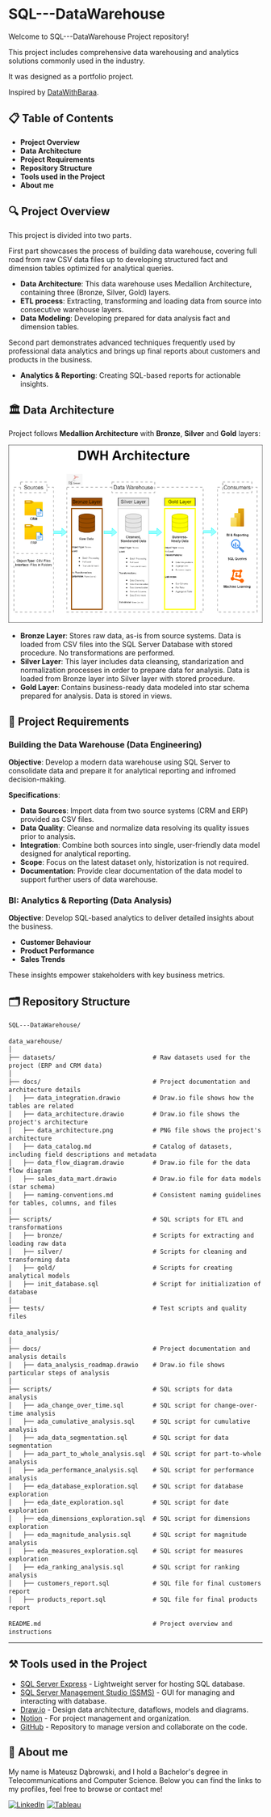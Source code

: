 # SQL---DataWarehouse
<p>Welcome to SQL---DataWarehouse Project repository!</p>
<p>This project includes comprehensive data warehousing and analytics solutions commonly used in the industry.</p>
<p>It was designed as a portfolio project.</p>

Inspired by [DataWithBaraa](https://www.youtube.com/@DataWithBaraa).

## 📋 Table of Contents
 - <strong>Project Overview</strong>
 - <strong>Data Architecture</strong>
 - <strong>Project Requirements</strong>
 - <strong>Repository Structure</strong>
 - <strong>Tools used in the Project</strong>
 - <strong>About me</strong>

## 🔍 Project Overview
<p>This project is divided into two parts.</p>
<p>First part showcases the process of building data warehouse, covering full road from raw CSV data files up to developing structured fact and dimension tables optimized for analytical queries.</p>

 - <strong>Data Architecture</strong>: This data warehouse uses Medallion Architecture, containing three (Bronze, Silver, Gold) layers.
 - <strong>ETL process</strong>: Extracting, transforming and loading data from source into consecutive warehouse layers.
 - <strong>Data Modeling</strong>: Developing prepared for data analysis fact and dimension tables.

Second part demonstrates advanced techniques frequently used by professional data analytics and brings up final reports about customers and products in the business.
 - <strong>Analytics & Reporting</strong>: Creating SQL-based reports for actionable insights.

## 🏛️ Data Architecture
<p>Project follows <strong>Medallion Architecture</strong> with <strong>Bronze</strong>, <strong>Silver</strong> and <strong>Gold</strong> layers: </p>

![Data Architecture](data_warehouse/docs/data_architecture.png)

 - <strong>Bronze Layer</strong>: Stores raw data, as-is from source systems. Data is loaded from CSV files into the SQL Server Database with stored procedure. No transformations are performed.
 - <strong>Silver Layer</strong>: This layer includes data cleansing, standarization and normalization processes in order to prepare data for analysis. Data is loaded from Bronze layer into Silver layer with stored procedure. 
 - <strong>Gold Layer</strong>: Contains business-ready data modeled into star schema prepared for analysis. Data is stored in views.
 
## 📌 Project Requirements
### Building the Data Warehouse (Data Engineering)
<strong>Objective</strong>: Develop a modern data warehouse using SQL Server to consolidate data and prepare it for analytical reporting and infromed decision-making.

<strong>Specifications</strong>:
 - <strong>Data Sources</strong>: Import data from two source systems (CRM and ERP) provided as CSV files.
 - <strong>Data Quality</strong>: Cleanse and normalize data resolving its quality issues prior to analysis.
 - <strong>Integration</strong>: Combine both sources into single, user-friendly data model designed for analytical reporting.
 - <strong>Scope</strong>: Focus on the latest dataset only, historization is not required.
 - <strong>Documentation</strong>: Provide clear documentation of the data model to support further users of data warehouse.

### BI: Analytics & Reporting (Data Analysis)
<strong>Objective</strong>: Develop SQL-based analytics to deliver detailed insights about the business.
 - <strong>Customer Behaviour</strong>
 - <strong>Product Performance</strong>
 - <strong>Sales Trends</strong>
 
These insights empower stakeholders with key business metrics.

## 🗂️ Repository Structure
```
SQL---DataWarehouse/

data_warehouse/
│
├── datasets/                           # Raw datasets used for the project (ERP and CRM data)
│
├── docs/                               # Project documentation and architecture details
│   ├── data_integration.drawio         # Draw.io file shows how the tables are related
│   ├── data_architecture.drawio        # Draw.io file shows the project's architecture
│   ├── data_architecture.png           # PNG file shows the project's architecture
│   ├── data_catalog.md                 # Catalog of datasets, including field descriptions and metadata
│   ├── data_flow_diagram.drawio        # Draw.io file for the data flow diagram
│   ├── sales_data_mart.drawio          # Draw.io file for data models (star schema)
│   ├── naming-conventions.md           # Consistent naming guidelines for tables, columns, and files
│
├── scripts/                            # SQL scripts for ETL and transformations
│   ├── bronze/                         # Scripts for extracting and loading raw data
│   ├── silver/                         # Scripts for cleaning and transforming data
│   ├── gold/                           # Scripts for creating analytical models
│   ├── init_database.sql               # Script for initialization of database
│
├── tests/                              # Test scripts and quality files

data_analysis/
│
├── docs/                               # Project documentation and analysis details
│   ├── data_analysis_roadmap.drawio    # Draw.io file shows particular steps of analysis
│
├── scripts/                            # SQL scripts for data analysis
│   ├── ada_change_over_time.sql        # SQL script for change-over-time analysis
│   ├── ada_cumulative_analysis.sql     # SQL script for cumulative analysis
│   ├── ada_data_segmentation.sql       # SQL script for data segmentation
│   ├── ada_part_to_whole_analysis.sql  # SQL script for part-to-whole analysis
│   ├── ada_performance_analysis.sql    # SQL script for performance analysis
│   ├── eda_database_exploration.sql    # SQL script for database exploration
│   ├── eda_date_exploration.sql        # SQL script for date exploration
│   ├── eda_dimensions_exploration.sql  # SQL script for dimensions exploration
│   ├── eda_magnitude_analysis.sql      # SQL script for magnitude analysis
│   ├── eda_measures_exploration.sql    # SQL script for measures exploration
│   ├── eda_ranking_analysis.sql        # SQL script for ranking analysis
│   ├── customers_report.sql            # SQL file for final customers report
│   ├── products_report.sql             # SQL file for final products report

README.md                               # Project overview and instructions

```
---

## ⚒️ Tools used in the Project
 - [SQL Server Express](https://www.microsoft.com/en-us/sql-server/sql-server-downloads) - Lightweight server for hosting SQL database.
 - [SQL Server Management Studio (SSMS)](https://learn.microsoft.com/en-us/ssms/download-sql-server-management-studio-ssms?view=sql-server-ver16) - GUI for managing and interacting with database.
 - [Draw.io](https://www.drawio.com/) - Design data architecture, dataflows, models and diagrams.
 - [Notion](https://www.notion.com/) - For project management and organization.
 - [GitHub](https://github.com/) - Repository to manage version and collaborate on the code.

## 🙋 About me
My name is Mateusz Dąbrowski, and I hold a Bachelor's degree in Telecommunications and Computer Science. Below you can find the links to my profiles, feel free to browse or contact me!

[![LinkedIn](https://img.icons8.com/?size=100&id=xuvGCOXi8Wyg&format=png&color=000000)](https://www.linkedin.com/in/mateusz-d%C4%85browski-7634b0205/) [![Tableau](https://img.icons8.com/?size=100&id=9Kvi1p1F0tUo&format=png&color=000000)](https://public.tableau.com/app/profile/mateusz.d.browski3656/vizzes)


